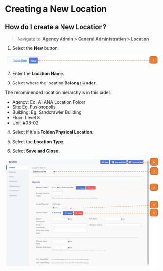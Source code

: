 # Creating a New Location

## How do I create a New Location?

> Navigate to: **Agency Admin > General Administration > Location**

1. Select the **New** button.

![](images/CreateNewLocation.png "CreateNewLocation")

2. Enter the **Location Name**.

3. Select where the location **Belongs Under**.

The recommended location hierarchy is in this order:

- Agency: Eg. All ANA Location Folder
- Site: Eg. Fusionopolis
- Building: Eg. Sandcrawler Building
- Floor: Level 8
- Unit: #08-02

4. Select if it's a **Folder/Physical Location**.

5. Select the **Location Type**.

6. Select **Save and Close**.

![](images/CreateNewLocation2.png "CreateNewLocation2")
